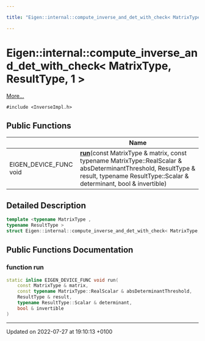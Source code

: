 ```yaml
---

title: "Eigen::internal::compute_inverse_and_det_with_check< MatrixType, ResultType, 1 >"

---
```


# Eigen::internal::compute_inverse_and_det_with_check< MatrixType, ResultType, 1 >



 [More...](#detailed-description)


`#include <InverseImpl.h>`

## Public Functions

|                | Name           |
| -------------- | -------------- |
| EIGEN_DEVICE_FUNC void | **[run](http://example.org/classes/structeigen_1_1internal_1_1compute__inverse__and__det__with__check_3_01matrixtype_00_01resulttype_00_011_01_4/#function-run)**(const MatrixType & matrix, const typename MatrixType::RealScalar & absDeterminantThreshold, ResultType & result, typename ResultType::Scalar & determinant, bool & invertible) |

## Detailed Description

```cpp
template <typename MatrixType ,
typename ResultType >
struct Eigen::internal::compute_inverse_and_det_with_check< MatrixType, ResultType, 1 >;
```

## Public Functions Documentation

### function run

```cpp
static inline EIGEN_DEVICE_FUNC void run(
    const MatrixType & matrix,
    const typename MatrixType::RealScalar & absDeterminantThreshold,
    ResultType & result,
    typename ResultType::Scalar & determinant,
    bool & invertible
)
```


-------------------------------

Updated on 2022-07-27 at 19:10:13 +0100